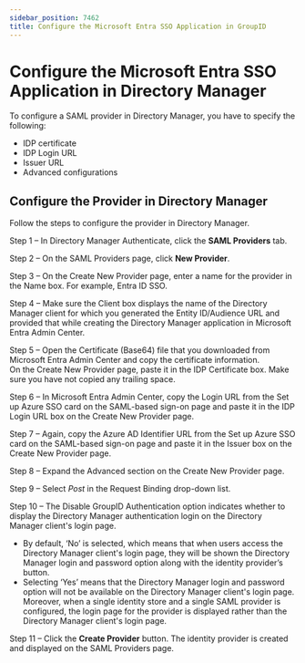 ```yaml
---
sidebar_position: 7462
title: Configure the Microsoft Entra SSO Application in GroupID
---
```


# Configure the Microsoft Entra SSO Application in Directory Manager

To configure a SAML provider in Directory Manager, you have to specify the following:

* IDP certificate
* IDP Login URL
* Issuer URL
* Advanced configurations

## Configure the Provider in Directory Manager

Follow the steps to configure the provider in Directory Manager.

Step 1 – In Directory Manager Authenticate, click the **SAML Providers** tab.

Step 2 – On the SAML Providers page, click **New Provider**.

Step 3 – On the Create New Provider page, enter a name for the provider in the Name box. For example, Entra ID SSO.

Step 4 – Make sure the Client box displays the name of the Directory Manager client for which you generated the Entity ID/Audience URL and provided that while creating the Directory Manager application in Microsoft Entra Admin Center.

Step 5 – Open the Certificate (Base64) file that you downloaded from Microsoft Entra Admin Center and copy the certificate information.  
On the Create New Provider page, paste it in the IDP Certificate box. Make sure you have not copied any trailing space.

Step 6 – In Microsoft Entra Admin Center, copy the Login URL from the Set up Azure SSO card on the SAML-based sign-on page and paste it in the IDP Login URL box on the Create New Provider page.

Step 7 – Again, copy the Azure AD Identifier URL from the Set up Azure SSO card on the SAML-based sign-on page and paste it in the Issuer box on the Create New Provider page.

Step 8 – Expand the Advanced section on the Create New Provider page.

Step 9 – Select *Post* in the Request Binding drop-down list.

Step 10 – The Disable GroupID Authentication option indicates whether to display the Directory Manager authentication login on the Directory Manager client's login page.

* By default, ‘No’ is selected, which means that when users access the Directory Manager client's login page, they will be shown the Directory Manager login and password option along with the identity provider’s button.
* Selecting ‘Yes’ means that the Directory Manager login and password option will not be available on the Directory Manager client's login page. Moreover, when a single identity store and a single SAML provider is configured, the login page for the provider is displayed rather than the Directory Manager client's login page.

Step 11 – Click the **Create Provider** button. The identity provider is created and displayed on the SAML Providers page.